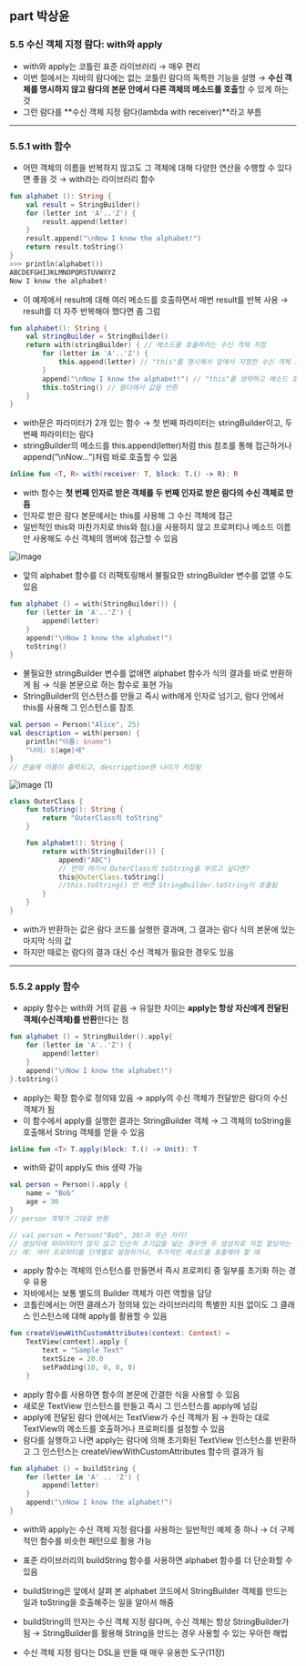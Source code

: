 ## part 박상윤

### 5.5 수신 객체 지정 람다: with와 apply

- with와 apply는 코틀린 표준 라이브러리 → 매우 편리
- 이번 절에서는 자바의 람다에는 없는 코틀린 람다의 독특한 기능을 설명 → **수신 객체를 명시하지 않고 람다의 본문 안에서 다른 객체의 메소드를 호출**할 수 있게 하는 것
- 그런 람다를 **수신 객체 지정 람다(lambda with receiver)**라고 부름

---

### 5.5.1 with 함수

- 어떤 객체의 이름을 반복하지 않고도 그 객체에 대해 다양한 연산을 수행할 수 있다면 좋을 것 → with라는 라이브러리 함수

```kotlin
fun alphabet (): String {
	val result = StringBuilder()
	for (letter int 'A'..'Z') {
		result.append(letter)
	}
	result.append("\nNow I know the alphabet!")
	return result.toString()
}
>>> println(alphabet())
ABCDEFGHIJKLMNOPQRSTUVWXYZ
Now I know the alphabet!
```

- 이 예제에서 result에 대해 여러 메소드를 호출하면서 매번 result를 반복 사용 → result를 더 자주 반복해야 했다면 좀 그럼

```kotlin
fun alphabet(): String {
	val stringBuilder = StringBuilder()
	return with(stringBuilder) { // 메소드를 호출하려는 수신 객체 지정
		for (letter in 'A'..'Z') {
			this.append(letter) // "this"를 명시해서 앞에서 지정한 수신 객체 호출
		}
		append("\nNow I know the alphabet!") // "this"를 생략하고 메소드 호출
		this.toString() // 람다에서 값을 반환
	}
}
```

- with문은 파라미터가 2개 있는 함수 → 첫 번째 파라미터는 stringBuilder이고, 두 번째 파라미터는 람다
- stringBuilder의 메소드를 this.append(letter)처럼 this 참조를 통해 접근하거나 append(”\nNow…”)처럼 바로 호출할 수 있음

```kotlin
inline fun <T, R> with(receiver: T, block: T.() -> R): R
```

- with 함수는 **첫 번째 인자로 받은 객체를 두 번째 인자로 받은 람다의 수신 객체로 만듬**
- 인자로 받은 람다 본문에서는 this를 사용해 그 수신 객체에 접근
- 일반적인 this와 마찬가지로 this와 점(.)을 사용하지 않고 프로퍼티나 메소드 이름만 사용해도 수신 객체의 멤버에 접근할 수 있음

![image](https://github.com/user-attachments/assets/16a070bf-395b-45d3-a26f-a0e3904d3053)

- 앞의 alphabet 함수를 더 리팩토링해서 불필요한 stringBuilder 변수를 없앨 수도 있음

```kotlin
fun alphabet () = with(StringBuilder()) {
	for (letter in 'A'..'Z') {
		append(letter)
	}
	append("\nNow I know the alphabet!")
	toString()
}
```

- 불필요한 stringBuilder 변수를 없애면 alphabet 함수가 식의 결과를 바로 반환하게 됨 → 식을 본문으로 하는 함수로 표현 가능
- StringBuilder의 인스턴스를 만들고 즉시 with에게 인자로 넘기고, 람다 안에서 this를 사용해 그 인스턴스를 참조

```kotlin
val person = Person("Alice", 25)
val description = with(person) {
    println("이름: $name")
    "나이: ${age}세"
}
// 콘솔에 이름이 출력되고, descripption엔 나이가 저장됨
```

![image (1)](https://github.com/user-attachments/assets/04f68cfc-5f23-4a1d-9b3f-5498055d4058)

```kotlin
class OuterClass {
    fun toString(): String {
        return "OuterClass의 toString"
    }

    fun alphabet(): String {
        return with(StringBuilder()) {
            append("ABC")
            // 만약 여기서 OuterClass의 toString을 부르고 싶다면?
            this@OuterClass.toString()
            //this.toString() 만 하면 StringBuilder.toString이 호출됨
        }
    }
}
```

- with가 반환하는 값은 람다 코드를 실행한 결과며, 그 결과는 람다 식의 본문에 있는 마지막 식의 값
- 하지만 때로는 람다의 결과 대신 수신 객체가 필요한 경우도 있음

---

### 5.5.2 apply 함수

- apply 함수는 with와 거의 같음 → 유일한 차이는 **apply는 항상 자신에게 전달된 객체(수신객체)를 반환**한다는 점

```kotlin
fun alphabet () = StringBuilder().apply{
	for (letter in 'A'..'Z') {
		append(letter)
	}
	append("\nNow I know the alphabet!")
}.toString()
```

- apply는 확장 함수로 정의돼 있음 → apply의 수신 객체가 전달받은 람다의 수신 객체가 됨
- 이 함수에서 apply를 실행한 결과는 StringBuilder 객체 → 그 객체의 toString을 호출해서 String 객체를 얻을 수 있음

```kotlin
inline fun <T> T.apply(block: T.() -> Unit): T
```

- with와 같이 apply도 this 생략 가능

```kotlin
val person = Person().apply {
    name = "Bob"
    age = 30
}
// person 객체가 그대로 반환

// val person = Person("Bob", 30)과 무슨 차이?
// 생성자에 파라미터가 많지 않고 단순히 초기값을 넣는 경우엔 주 생성자로 직접 할당하는 것이 더 간결하지만, 생성 로직이 복잡하거나, 프로퍼티를 여러 단계에 걸쳐 초기화해야 경우엔 apply를 사용하면 가독성이 높아짐
// 예: 여러 프로퍼티를 단계별로 설정하거나, 추가적인 메소드를 호출해야 할 때
```

- apply 함수는 객체의 인스턴스를 만들면서 즉시 프로퍼티 중 일부를 초기화 하는 경우 유용
- 자바에서는 보통 별도의 Builder 객체가 이런 역할을 담당
- 코틀린에서는 어떤 클래스가 정의돼 있는 라이브러리의 특별한 지원 없이도 그 클래스 인스턴스에 대해 apply를 활용할 수 있음

```kotlin
fun createViewWithCustomAttributes(context: Context) = 
	TextView(context).apply {
		text = "Sample Text"
		textSize = 20.0
		setPadding(10, 0, 0, 0)
	}
```

- apply 함수를 사용하면 함수의 본문에 간결한 식을 사용할 수 있음
- 새로운 TextView 인스턴스를 만들고 즉시 그 인스턴스를 apply에 넘김
- apply에 전달된 람다 안에서는 TextView가 수신 객체가 됨 → 원하는 대로 TextView의 메소드를 호출하거나 프로퍼티를 설정할 수 있음
- 람다를 실행하고 나면 apply는 람다에 의해 초기화된 TextView 인스턴스를 반환하고 그 인스턴스는 createViewWithCustomAttributes 함수의 결과가 됨

```kotlin
fun alphabet () = buildString {
	for (letter in 'A' .. 'Z') {
		append(letter)
	}
	append("\nNow I know the alphabet!")
}
```

- with와 apply는 수신 객체 지정 람다를 사용하는 일반적인 예제 중 하나 → 더 구체적인 함수를 비슷한 패턴으로 활용 가능
- 표준 라이브러리의 buildString 함수를 사용하면 alphabet 함수를 더 단순화할 수 있음
- buildString은 앞에서 살펴 본 alphabet 코드에서 StringBuilder 객체를 만드는 일과 toString을 호출해주는 일을 알아서 해줌
- buildString의 인자는 수신 객체 지정 람다며, 수신 객체는 항상 StringBuilder가 됨 → StringBuilder를 활용해 String을 만드는 경우 사용할 수 있는 우아한 해법

- 수신 객체 지정 람다는 DSL을 만들 때 매우 유용한 도구(11장)
